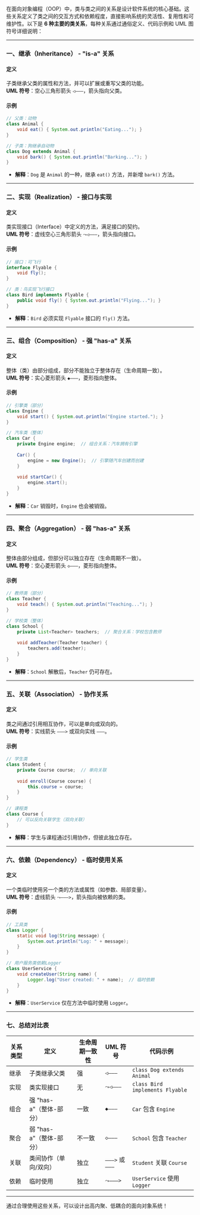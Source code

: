 在面向对象编程（OOP）中，类与类之间的关系是设计软件系统的核心基础。这些关系定义了类之间的交互方式和依赖程度，直接影响系统的灵活性、复用性和可维护性。以下是 **6 种主要的类关系**，每种关系通过通俗定义、代码示例和 UML 图符号详细说明：

---

### 一、继承（Inheritance） - **"is-a" 关系**
#### **定义**  
子类继承父类的属性和方法，并可以扩展或重写父类的功能。  
**UML 符号**：空心三角形箭头 `◁———`，箭头指向父类。

#### **示例**  
```java
// 父类：动物
class Animal {
    void eat() { System.out.println("Eating..."); }
}

// 子类：狗继承自动物
class Dog extends Animal {
    void bark() { System.out.println("Barking..."); }
}
```
- **解释**：`Dog` 是 `Animal` 的一种，继承 `eat()` 方法，并新增 `bark()` 方法。

---

### 二、实现（Realization） - **接口与实现**
#### **定义**  
类实现接口（Interface）中定义的方法，满足接口的契约。  
**UML 符号**：虚线空心三角形箭头 `⤳◁———`，箭头指向接口。

#### **示例**  
```java
// 接口：可飞行
interface Flyable {
    void fly();
}

// 类：鸟实现飞行接口
class Bird implements Flyable {
    public void fly() { System.out.println("Flying..."); }
}
```
- **解释**：`Bird` 必须实现 `Flyable` 接口的 `fly()` 方法。

---

### 三、组合（Composition） - **强 "has-a" 关系**
#### **定义**  
整体（类）由部分组成，部分不能独立于整体存在（生命周期一致）。  
**UML 符号**：实心菱形箭头 `◆———`，菱形指向整体。

#### **示例**  
```java
// 引擎类（部分）
class Engine {
    void start() { System.out.println("Engine started."); }
}

// 汽车类（整体）
class Car {
    private Engine engine;  // 组合关系：汽车拥有引擎
    
    Car() {
        engine = new Engine();  // 引擎随汽车创建而创建
    }
    
    void startCar() {
        engine.start();
    }
}
```
- **解释**：`Car` 销毁时，`Engine` 也会被销毁。

---

### 四、聚合（Aggregation） - **弱 "has-a" 关系**
#### **定义**  
整体由部分组成，但部分可以独立存在（生命周期不一致）。  
**UML 符号**：空心菱形箭头 `◇———`，菱形指向整体。

#### **示例**  
```java
// 教师类（部分）
class Teacher {
    void teach() { System.out.println("Teaching..."); }
}

// 学校类（整体）
class School {
    private List<Teacher> teachers;  // 聚合关系：学校包含教师
    
    void addTeacher(Teacher teacher) {
        teachers.add(teacher);
    }
}
```
- **解释**：`School` 解散后，`Teacher` 仍可存在。

---

### 五、关联（Association） - **协作关系**
#### **定义**  
类之间通过引用相互协作，可以是单向或双向的。  
**UML 符号**：实线箭头 `———>` 或双向实线 `———`。

#### **示例**  
```java
// 学生类
class Student {
    private Course course;  // 单向关联
    
    void enroll(Course course) {
        this.course = course;
    }
}

// 课程类
class Course {
    // 可以反向关联学生（双向关联）
}
```
- **解释**：学生与课程通过引用协作，但彼此独立存在。

---

### 六、依赖（Dependency） - **临时使用关系**
#### **定义**  
一个类临时使用另一个类的方法或属性（如参数、局部变量）。  
**UML 符号**：虚线箭头 `⤳———>`，箭头指向被依赖的类。

#### **示例**  
```java
// 工具类
class Logger {
    static void log(String message) {
        System.out.println("Log: " + message);
    }
}

// 用户服务类依赖Logger
class UserService {
    void createUser(String name) {
        Logger.log("User created: " + name);  // 临时依赖
    }
}
```
- **解释**：`UserService` 仅在方法中临时使用 `Logger`。

---

### 七、总结对比表
| 关系类型 | 定义                    | 生命周期一致性 | UML 符号        | 代码示例                        |
| -------- | ----------------------- | -------------- | --------------- | ------------------------------- |
| 继承     | 子类继承父类            | 强             | `◁———`          | `class Dog extends Animal`      |
| 实现     | 类实现接口              | 无             | `⤳◁———`         | `class Bird implements Flyable` |
| 组合     | 强 "has-a"（整体-部分） | 一致           | `◆———`          | `Car` 包含 `Engine`             |
| 聚合     | 弱 "has-a"（整体-部分） | 不一致         | `◇———`          | `School` 包含 `Teacher`         |
| 关联     | 类间协作（单向/双向）   | 独立           | `———>` 或 `———` | `Student` 关联 `Course`         |
| 依赖     | 临时使用                | 独立           | `⤳———>`         | `UserService` 使用 `Logger`     |

---

通过合理使用这些关系，可以设计出高内聚、低耦合的面向对象系统！
